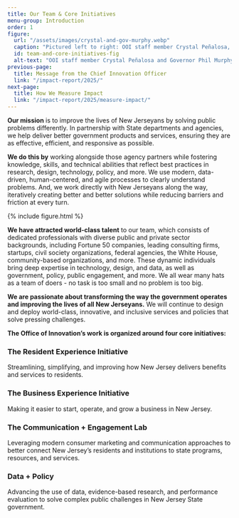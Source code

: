 ```yaml
---
title: Our Team & Core Initiatives
menu-group: Introduction
order: 1
figure:
  url: "/assets/images/crystal-and-gov-murphy.webp"
  caption: "Pictured left to right: OOI staff member Crystal Peñalosa, Governor Phil Murphy."
  id: team-and-core-initiatives-fig
  alt-text: "OOI staff member Crystal Peñalosa and Governor Phil Murphy stand together smiling at an event celebrating the LGBTQ+ community."
previous-page:
  title: Message from the Chief Innovation Officer
  link: "/impact-report/2025/"
next-page:
  title: How We Measure Impact
  link: "/impact-report/2025/measure-impact/"
---
```


**Our mission** is to improve the lives of New Jerseyans by solving public problems differently. In partnership with State departments and agencies, we help deliver better government products and services, ensuring they are as effective, efficient, and responsive as possible.

**We do this by** working alongside those agency partners while fostering knowledge, skills, and technical abilities that reflect best practices in research, design, technology, policy, and more. We use modern, data-driven, human-centered, and agile processes to clearly understand problems. And, we work directly with New Jerseyans along the way, iteratively creating better and better solutions while reducing barriers and friction at every turn.

{% include figure.html %}

**We have attracted world-class talent** to our team, which consists of dedicated professionals with diverse public and private sector backgrounds, including Fortune 50 companies, leading consulting firms, startups, civil society organizations, federal agencies, the White House, community-based organizations, and more. These dynamic individuals bring deep expertise in technology, design, and data, as well as government, policy, public engagement, and more. We all wear many hats as a team of doers - no task is too small and no problem is too big.

**We are passionate about transforming the way the government operates and improving the lives of all New Jerseyans.** We will continue to design and deploy world-class, innovative, and inclusive services and policies that solve pressing challenges.

**The Office of Innovation’s work is organized around four core initiatives:**

### The Resident Experience Initiative

Streamlining, simplifying, and improving how New Jersey delivers benefits and services to residents.

### The Business Experience Initiative

Making it easier to start, operate, and grow a business in New Jersey.

### The Communication + Engagement Lab

Leveraging modern consumer marketing and communication approaches to better connect New Jersey’s residents and institutions to state programs, resources, and services.

### Data + Policy

Advancing the use of data, evidence-based research, and performance evaluation to solve complex public challenges in New Jersey State government.
